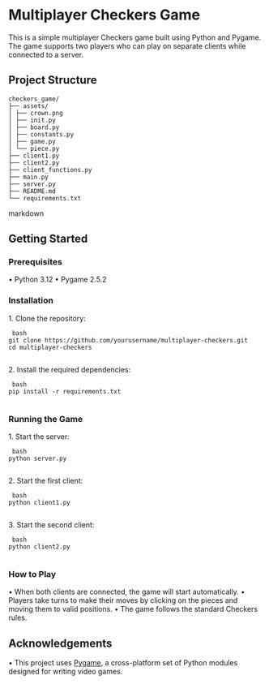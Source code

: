 # Multiplayer Checkers Game

This is a simple multiplayer Checkers game built using Python and Pygame. The game supports two players who can play on separate clients while connected to a server.

## Project Structure

    checkers_game/
    ├── assets/
    │ ├── crown.png
    │ ├── init.py
    │ ├── board.py
    │ ├── constants.py
    │ ├── game.py
    │ └── piece.py
    ├── client1.py
    ├── client2.py
    ├── client_functions.py
    ├── main.py
    ├── server.py
    ├── README.md
    └── requirements.txt

markdown


## Getting Started

### Prerequisites

•⁠  ⁠Python 3.12
•⁠  ⁠Pygame 2.5.2

### Installation

1.⁠ ⁠Clone the repository:

    ⁠ bash
    git clone https://github.com/yourusername/multiplayer-checkers.git
    cd multiplayer-checkers
     ⁠

2.⁠ ⁠Install the required dependencies:

    ⁠ bash
    pip install -r requirements.txt
     ⁠

### Running the Game

1.⁠ ⁠Start the server:

    ⁠ bash
    python server.py
     ⁠

2.⁠ ⁠Start the first client:

    ⁠ bash
    python client1.py
     ⁠

3.⁠ ⁠Start the second client:

    ⁠ bash
    python client2.py
     ⁠

### How to Play

•⁠  ⁠When both clients are connected, the game will start automatically.
•⁠  ⁠Players take turns to make their moves by clicking on the pieces and moving them to valid positions.
•⁠  ⁠The game follows the standard Checkers rules.

## Acknowledgements

•⁠  ⁠This project uses [Pygame](https://www.pygame.org/), a cross-platform set of Python modules designed for writing video games.
